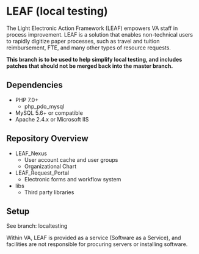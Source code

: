 # LEAF (local testing)
The Light Electronic Action Framework (LEAF) empowers VA staff in process improvement. LEAF is a solution that enables non-technical users to rapidly digitize paper processes, such as travel and tuition reimbursement, FTE, and many other types of resource requests.

**This branch is to be used to help simplify local testing, and includes patches that should not be merged back into the master branch.**

## Dependencies
* PHP 7.0+
    * php_pdo_mysql
* MySQL 5.6+ or compatible
* Apache 2.4.x or Microsoft IIS

## Repository Overview
* LEAF_Nexus
    * User account cache and user groups
    * Organizational Chart
* LEAF_Request_Portal
    * Electronic forms and workflow system
* libs
    * Third party libraries

## Setup

See branch: localtesting

Within VA, LEAF is provided as a service (Software as a Service), and facilities are not responsible for procuring servers or installing software.

